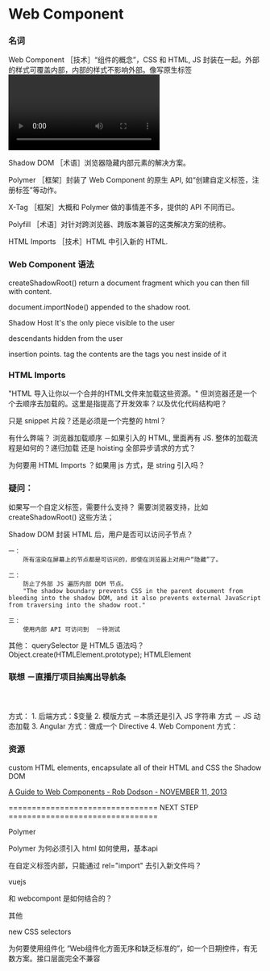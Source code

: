 Web Component
======================

### 名词

Web Component
	［技术］“组件的概念”，CSS 和 HTML, JS 封装在一起。外部的样式可覆盖内部，内部的样式不影响外部。像写原生标签 <video> 一样。

Shadow DOM
	［术语］浏览器隐藏内部元素的解决方案。

Polymer
	［框架］封装了 Web Component 的原生 API, 如“创建自定义标签，注册标签”等动作。

X-Tag
	［框架］大概和 Polymer 做的事情差不多，提供的 API 不同而已。

Polyfill
	［术语］对针对跨浏览器、跨版本兼容的这类解决方案的统称。

HTML Imports
	［技术］HTML 中引入新的 HTML.


### Web Component 语法

<template>
	<style>
	</style>
</template>


createShadowRoot()
	return a document fragment which you can then fill with content.

document.importNode()
	appended to the shadow root.

Shadow Host
	It's the only piece visible to the user

descendants
	hidden from the user

insertion points. <content> tag
	the contents are the tags you nest inside of it

### HTML Imports

"HTML 导入让你以一个合并的HTML文件来加载这些资源。"
	但浏览器还是一个个去顺序去加载的。这里是指提高了开发效率？以及优化代码结构吧？

<link rel="import" href="https://www.polymer-project.org/0.5/components/polymer/polymer.html">


只是 snippet 片段？还是必须是一个完整的 html？

有什么弊端？
	浏览器加载顺序 －如果引入的 HTML, 里面再有 JS. 整体的加载流程是如何的？递归加载 还是 hoisting 全部异步请求的方式？

为何要用 HTML Imports ？如果用 js 方式，是 string 引入吗？

### 疑问：

如果写一个自定义标签，需要什么支持？
	需要浏览器支持，比如 createShadowRoot() 这些方法；

Shadow DOM 封装 HTML 后，用户是否可以访问子节点？

	一：
		所有渲染在屏幕上的节点都是可访问的，即使在浏览器上对用户“隐藏”了。

	二：
		防止了外部 JS 遍历内部 DOM 节点。
		"The shadow boundary prevents CSS in the parent document from bleeding into the shadow DOM, and it also prevents external JavaScript from traversing into the shadow root."

	三：
		使用内部 API 可访问到  －待测试


其他：
	querySelector 是 HTML5 语法吗？
	Object.create(HTMLElement.prototype);
	HTMLElement



### 联想 －直播厅项目抽离出导航条

<html>
	<nav></nav>
	<header></header>
	<section></section>
	<footer></footer>
</html>

方式：
	1. 后端方式：$变量
	2. 模版方式
		－本质还是引入 JS 字符串 方式
		－ JS 动态加载
	3. Angular 方式：做成一个 Directive
	4. Web Component 方式：


### 资源

custom HTML elements,
encapsulate all of their HTML and CSS
the Shadow DOM

[A Guide to Web Components - Rob Dodson - NOVEMBER 11, 2013](https://css-tricks.com/modular-future-web-components/)

================================  NEXT STEP   ================================

Polymer

Polymer 为何必须引入 html
如何使用，基本api

在自定义标签内部，只能通过 rel="import" 去引入新文件吗？
<link rel="import" type="css" href="contact-card.css">
<link rel="stylesheet" href="">

vuejs

和 webcompont 是如何结合的？

其他

new CSS selectors

为何要使用组件化
“Web组件化方面无序和缺乏标准的”，如一个日期控件，有无数方案。接口层面完全不兼容



